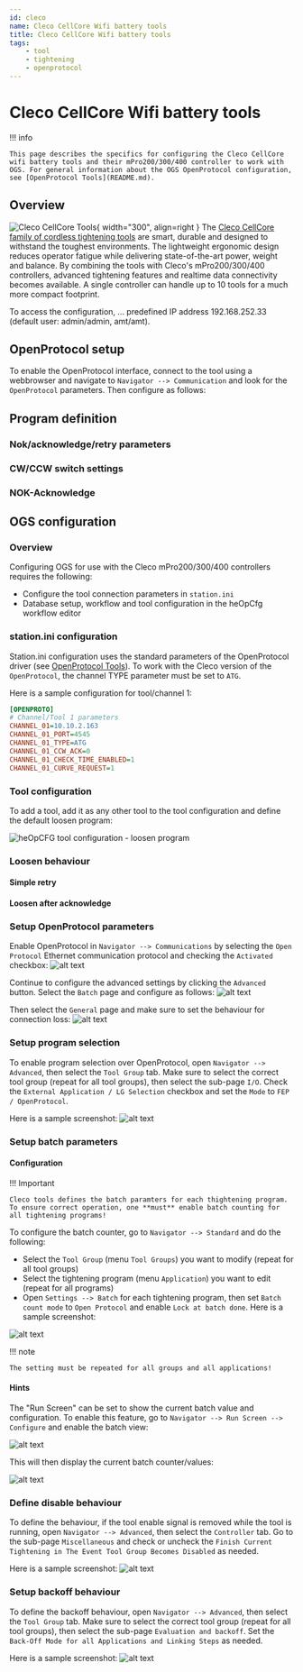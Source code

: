 ```yaml
---
id: cleco
name: Cleco CellCore Wifi battery tools
title: Cleco CellCore Wifi battery tools
tags:
    - tool
    - tightening
    - openprotocol
---
```


# Cleco CellCore Wifi battery tools

!!! info

    This page describes the specifics for configuring the Cleco CellCore wifi battery tools and their mPro200/300/400 controller to work with OGS. For general information about the OGS OpenProtocol configuration, see [OpenProtocol Tools](README.md).


## Overview

![Cleco CellCore Tools](resources/cleco-cellcore.png){ width="300", align=right }
The [Cleco CellCore family of cordless tightening tools](https://www.clecotools.com/) are smart, durable and designed to withstand the toughest environments. The lightweight ergonomic design reduces operator fatigue while delivering state-of-the-art power, weight and balance. By combining the tools with Cleco's mPro200/300/400 controllers, advanced tightening features and realtime data connectivity becomes available. A single controller can handle up to 10 tools for a much more compact footprint.

To access the configuration, ... predefined IP address 192.168.252.33 (default user: admin/admin, amt/amt).

## OpenProtocol setup

To enable the OpenProtocol interface, connect to the tool using a webbrowser and navigate to `Navigator --> Communication` and look for the `OpenProtocol` parameters. Then configure as follows:

## Program definition

### Nok/acknowledge/retry parameters 
<!--
To ensure, that the operator can not incorrectly loosen, typically a tightening program should be set up to not allow loosen (as this is handled by OGS). The AMT tool generally has three different types of tightening programs:

1. Clockwise tightening (pset > 0): Running with the direction switch set to CW and the direction set to "right turning" in the general section of the program parameters 
2. Counterclockwise tightening (pset > 0): Running with the direction switch set to CW and the direction set to "left turning" in the general section of the program parameters
3. Loosening (pset = 0): Running with the direction switch set to CCW

Here is an overview:
![alt text](resources/amt-prg-types.png)

The tool internally requires an acknowledge after NOK which can be configured to automatically enable the loosening mode (PSet = 0) and requiring the user to switch the direction switch to CCW. 

For use with OGS there are currently (with firmware `LIB-OP V0.0.4.3`) two options to use with rework/loosen:

1. Don't use PSet 0 (let OGS automatically select a loosen PSet > 0 and start with CW direction switch start). In this case, PSet 0 can be be deleted to prevent it from being selected by the operator. Make sure to enable [NOK acknowledge (see below)](#nok-acknowledge) to prevent OGS from switching directions without acknowledge!
2. Use PSet 0 as loosen. Note, that in this case OGS cannot prevent the operator from (incorrectly) running a loosen operation (e.g. loosen an already good bolt), so the program *must* at least be configured to only run after Nok. OGS will interpret each received rundown result with PSet = 0 as a loosen operation and will reset the state of the current bolt accordingly. However, that this still might allow the operator to falsely run loosen on an already tightened bolt, e.g. if the sequence is changed by manually interacting with the OGS interface! 

Here are the recommended setting for option 1:

![alt text](resources/amt-programparameters.png)

!!! note

    Make sure to save and restart (soft restart) the tool after changing a program.
    Note also, that changing a program is only possible, if the tool is not currently enabled - else saving the program will timeout or throw an error!
-->

### CW/CCW switch settings
<!--
With the current firmware version (`LIB-OP V0.0.4.3`), it is neither possible to monitor the start switch direction setting, nor is it possible to block CW or CCW starts specifically. 
-->

### NOK-Acknowledge
<!--
The tool supports integrated NOK acknowledge through OpenProtocol alarms. To make this work, the NOK-acknowledge mode should be set either globally (see below) and used in the tightening programs or set in each tightening program specifically.

![alt text](resources/amt-global.png)

The actual flow of events in case of an active NOK-ackowledge is then as follows:

1. NOK rundown sends NOK tightening result to OGS and raises the E356 alarm
2. OGS blocks enable (wait until alarm is released again, effectively waiting for acknowledge)
3. Operator must acknowledge the NOK rundown as configured (switch to CCW, hit start button, ...)
4. The tool releases the alarm after the operator acknowledge, so OGS now can step to the next action (usually select a loosening program) and enable the tool again if needed
-->

## OGS configuration

### Overview

Configuring OGS for use with the Cleco mPro200/300/400 controllers requires the following:
- Configure the tool connection parameters in `station.ini`
- Database setup, workflow and tool configuration in the heOpCfg workflow editor

### station.ini configuration

Station.ini configuration uses the standard parameters of the OpenProtocol driver (see [OpenProtocol Tools](README.md)).
To work with the Cleco version of the `OpenProtocol`, the channel TYPE parameter must be set to `ATG`.

Here is a sample configuration for tool/channel 1:

``` ini
[OPENPROTO]
# Channel/Tool 1 parameters
CHANNEL_01=10.10.2.163
CHANNEL_01_PORT=4545
CHANNEL_01_TYPE=ATG
CHANNEL_01_CCW_ACK=0
CHANNEL_01_CHECK_TIME_ENABLED=1
CHANNEL_01_CURVE_REQUEST=1
```

### Tool configuration

To add a tool, add it as any other tool to the tool configuration and define the default loosen program:

![heOpCFG tool configuration - loosen program](resources/heOpCfg-tool-loosen-params.png)

### Loosen behaviour
<!--
Even though there are more options (see the general discussion in [OpenProtocol Tools - Loosen modes](README.md#loosen-modes)), the current firmware of the tools do neither support getting the state of the start switch direction nor do they support selective blocking of CW/CCW starts. So the recommended setting is to use NOK acknowledge and letting OGS select a loosen CW program afterwards (or do a simple retry if that is sufficient).
 -->
#### Simple retry
<!--
Set the rework strategy to 2 (repeat) in `station.ini` by setting the parameter `NOK_STRATEGIE=2` in the `[GENERAL]` section.
 -->
#### Loosen after acknowledge
<!--
Make sure to define a loosen program for the tool in the [tool configuration](#tool-configuration).
 -->


### Setup OpenProtocol parameters

Enable OpenProtocol in `Navigator --> Communications` by selecting the `Open Protocol` Ethernet communication protocol and checking the `Activated` checkbox:
![alt text](resources/cleco-communications.png)

Continue to configure the advanced settings by clicking the `Advanced` button.
Select the `Batch` page and configure as follows:
![alt text](resources/cleco-openprotocol-batchcounter.png)

Then select the `General` page and make sure to set the behaviour for connection loss:
![alt text](resources/cleco-openprotocol-advanced.png)

### Setup program selection

To enable program selection over OpenProtocol, open `Navigator --> Advanced`, then select the `Tool Group` tab. Make sure to select the correct tool group (repeat for all tool groups), then select the sub-page `I/O`. Check the `External Application / LG Selection` checkbox and set the `Mode` to `FEP / OpenProtocol`.

Here is a sample screenshot:
![alt text](resources/cleco-advanced-toolgroup-io.png)

### Setup batch parameters

#### Configuration

!!! Important

    Cleco tools defines the batch paramters for each thightening program. To ensure correct operation, one **must** enable batch counting for all tightening programs!

To configure the batch counter, go to `Navigator --> Standard` and do the following:

- Select the `Tool Group` (menu `Tool Groups`) you want to modify (repeat for all tool groups)
- Select the tightening program (menu `Application`) you want to edit (repeat for all programs)
- Open `Settings --> Batch` for each tightening program, then set `Batch count mode` to `Open Protocol` and enable `Lock at batch done`. Here is a sample screenshot:

![alt text](resources/cleco-standard-batch.png)

!!! note

    The setting must be repeated for all groups and all applications!

#### Hints

The "Run Screen" can be set to show the current batch value and configuration. To enable this feature, go to `Navigator --> Run Screen --> Configure` and enable the batch view:

![alt text](resources/cleco-batch-config.png)

This will then display the current batch counter/values:

![alt text](resources/cleco-batch-monitor.png)

### Define disable behaviour

To define the behaviour, if the tool enable signal is removed while the tool is running, open `Navigator --> Advanced`, then select the `Controller` tab. Go to the sub-page `Miscellaneous` and check or uncheck the `Finish Current Tightening in The Event Tool Group Becomes Disabled` as needed.

Here is a sample screenshot:
![alt text](resources/cleco-advanced-controller-miscellaneous.png)

### Setup backoff behaviour

To define the backoff behaviour, open `Navigator --> Advanced`, then select the `Tool Group` tab. Make sure to select the correct tool group (repeat for all tool groups), then select the sub-page `Evaluation and backoff`. Set the `Back-Off Mode for all Applications and Linking Steps` as needed.

Here is a sample screenshot:
![alt text](resources/cleco-advanced-toolgroup-backoff.png)

 